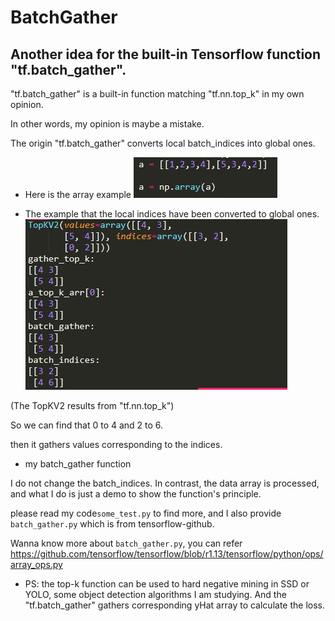 # BatchGather
## Another idea for the built-in Tensorflow function "tf.batch_gather".

"tf.batch_gather" is a built-in function matching "tf.nn.top_k" in my own opinion.

In other words, my opinion is maybe a mistake.

The origin "tf.batch_gather" converts local batch_indices into global ones.

* Here is the array example
![](https://github.com/ChiSuWq/BatchGather/blob/master/Image/example_array.jpg)

* The example that the local indices have been converted to global ones.
![](https://github.com/ChiSuWq/BatchGather/blob/master/Image/indices_from_local_to_global.jpg)

(The TopKV2 results from "tf.nn.top_k")

So we can find that 0 to 4 and 2 to 6.


then it gathers values corresponding to the indices.

* my batch_gather function

I do not change the batch_indices. In contrast, the data array is processed, and what I do is just a demo to show the function's principle.

please read my code`some_test.py` to find more, and I also provide `batch_gather.py` which is from tensorflow-github.

Wanna know more about `batch_gather.py`, you can refer https://github.com/tensorflow/tensorflow/blob/r1.13/tensorflow/python/ops/array_ops.py

* PS: the top-k function can be used to hard negative mining in SSD or YOLO, some object detection algorithms I am studying. And the "tf.batch_gather"  gathers corresponding yHat array to calculate the loss. 




